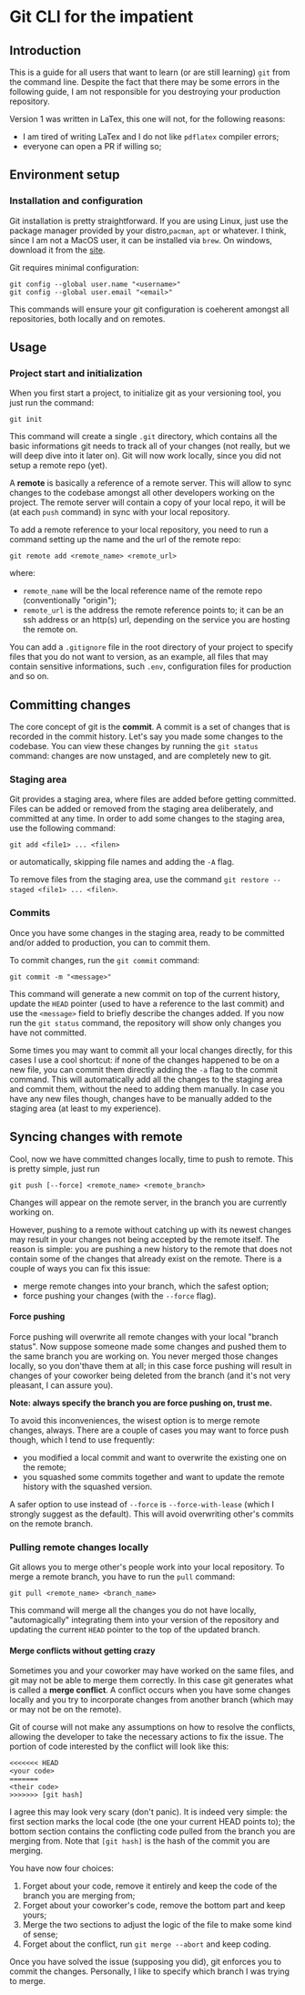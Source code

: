 # Git CLI for the impatient

## Introduction

This is a guide for all users that want to learn (or are still learning) `git` from the command line. Despite the fact that there may be some errors in the following guide, I am not responsible for you destroying your production repository.

Version 1 was written in LaTex, this one will not, for the following reasons:

- I am tired of writing LaTex and I do not like `pdflatex` compiler errors;
- everyone can open a PR if willing so;

## Environment setup

### Installation and configuration

Git installation is pretty straightforward. If you are using Linux, just use the package manager provided by your distro,`pacman`, `apt` or whatever. I think, since I am not a MacOS user, it can be installed via `brew`. On windows, download it from the [site](https://git-scm.com).

Git requires minimal configuration:

```
git config --global user.name "<username>"
git config --global user.email "<email>"
```

This commands will ensure your git configuration is coeherent amongst all repositories, both locally and on remotes.

## Usage

### Project start and initialization

When you first start a project, to initialize git as your versioning tool, you just run the command:

```
git init
```

This command will create a single `.git` directory, which contains all the basic informations git needs to track all of your changes (not really, but we will deep dive into it later on). Git will now work locally, since you did not setup a remote repo (yet).

A **remote** is basically a reference of a remote server. This will allow to sync changes to the codebase amongst all other developers working on the project. The remote server will contain a copy of your local repo, it will be (at each `push` command) in sync with your local repository.

To add a remote reference to your local repository, you need to run a command setting up the name and the url of the remote repo:

```
git remote add <remote_name> <remote_url>
```

where:

- `remote_name` will be the local reference name of the remote repo (conventionally "origin");
- `remote_url` is the address the remote reference points to; it can be an ssh address or an http(s) url, depending on the service you are hosting the remote on.

You can add a `.gitignore` file in the root directory of your project to specify files that you do not want to version, as an example, all files that may contain sensitive informations, such `.env`, configuration files for production and so on.

## Committing changes

The core concept of git is the **commit**. A commit is a set of changes that is recorded in the commit history. Let's say you made some changes to the codebase. You can view these changes by running the `git status` command: changes are now unstaged, and are completely new to git.

### Staging area

Git provides a staging area, where files are added before getting committed. Files can be added or removed from the staging area deliberately, and committed at any time.
In order to add some changes to the staging area, use the following command:

```
git add <file1> ... <filen>
```

or automatically, skipping file names and adding the `-A` flag.

To remove files from the staging area, use the command `git restore --staged <file1> ... <filen>`.

### Commits

Once you have some changes in the staging area, ready to be committed and/or added to production, you can to commit them.

To commit changes, run the `git commit` command:

```
git commit -m "<message>"
```

This command will generate a new commit on top of the current history, update the `HEAD` pointer (used to have a reference to the last commit) and use the `<message>` field to briefly describe the changes added. If you now run the `git status` command, the repository will show only changes you have not committed.

Some times you may want to commit all your local changes directly, for this cases I use a cool shortcut: if none of the changes happened to be on a new file, you can commit them directly adding the `-a` flag to the commit command. This will automatically add all the changes to the staging area and commit them, without the need to adding them manually. In case you have any new files though, changes have to be manually added to the staging area (at least to my experience).

## Syncing changes with remote

Cool, now we have committed changes locally, time to push to remote. This is pretty simple, just run

```
git push [--force] <remote_name> <remote_branch>
```

Changes will appear on the remote server, in the branch you are currently working on.

However, pushing to a remote without catching up with its newest changes may result in your changes not being accepted by the remote itself. The reason is simple: you are pushing a new history to the remote that does not contain some of the changes that already exist on the remote. There is a couple of ways you can fix this issue:

- merge remote changes into your branch, which the safest option;
- force pushing your changes (with the `--force` flag).

#### Force pushing

Force pushing will overwrite all remote changes with your local "branch status". Now suppose someone made some changes and pushed them to the same branch you are working on. You never merged those changes locally, so you don'thave them at all; in this case force pushing will result in changes of your coworker being deleted from the branch (and it's not very pleasant, I can assure you).

**Note: always specify the branch you are force pushing on, trust me.**

To avoid this inconveniences, the wisest option is to merge remote changes, always. There are a couple of cases you may want to force push though, which I tend to use frequently:

- you modified a local commit and want to overwrite the existing one on the remote;
- you squashed some commits together and want to update the remote history with the squashed version.

A safer option to use instead of `--force` is `--force-with-lease` (which I strongly suggest as the default). This will avoid overwriting other's commits on the remote branch.

### Pulling remote changes locally

Git allows you to merge other's people work into your local repository. To merge a remote branch, you have to run the `pull` command:

```
git pull <remote_name> <branch_name>
```

This command will merge all the changes you do not have locally, "automagically" integrating them into your version of the repository and updating the current `HEAD` pointer to the top of the updated branch.

#### Merge conflicts without getting crazy

Sometimes you and your coworker may have worked on the same files, and git may not be able to merge them correctly. In this case git generates what is called a **merge conflict**. A conflict occurs when you have some changes locally and you try to incorporate changes from another branch (which may or may not be on the remote).

Git of course will not make any assumptions on how to resolve the conflicts, allowing the developer to take the necessary actions to fix the issue. The portion of code interested by the conflict will look like this:

```
<<<<<<< HEAD
<your code>
=======
<their code>
>>>>>>> [git hash]
```

I agree this may look very scary (don't panic). It is indeed very simple: the first section marks the local code (the one your current HEAD points to); the bottom section contains the conflicting code pulled from the branch you are merging from. Note that `[git hash]` is the hash of the commit you are merging.

You have now four choices:

1. Forget about your code, remove it entirely and keep the code of the branch you are merging from;
2. Forget about your coworker's code, remove the bottom part and keep yours;
3. Merge the two sections to adjust the logic of the file to make some kind of sense;
4. Forget about the conflict, run `git merge --abort` and keep coding.

Once you have solved the issue (supposing you did), git enforces you to commit the changes. Personally, I like to specify which branch I was trying to merge.
